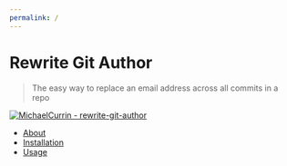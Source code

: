 ```yaml
---
permalink: /
---
```

# Rewrite Git Author
> The easy way to replace an email address across all commits in a repo

[![MichaelCurrin - rewrite-git-author](https://img.shields.io/static/v1?label=MichaelCurrin&message=rewrite-git-author&color=blue&logo=github)](https://github.com/MichaelCurrin/rewrite-git-author "Go to GitHub repo")

- [About](about.md)
- [Installation](installation.md)
- [Usage](usage.md)
